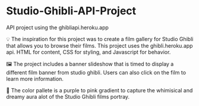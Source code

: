 # Studio-Ghibli-API-Project
API project using the ghibliapi.heroku.app

:bulb: The inspiration for this project was to create a film gallery for Studio Ghibli that allows you to browse their films. This project uses the ghibli.heroku.app api. HTML for content, CSS for styling, and Javascript for behavior. 

:framed_picture: The project includes a banner slideshow that is timed to display a different film banner from studio ghibli. Users can also click on the film to learn more information. 

:art: The color pallete is a purple to pink gradient to capture the whimisical and dreamy aura alot of the Studio Ghibli films portray. 
